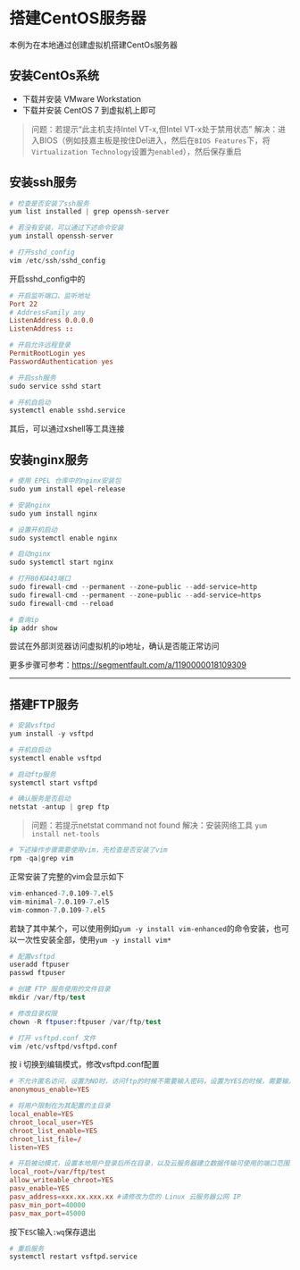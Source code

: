 # 搭建CentOS服务器

本例为在本地通过创建虚拟机搭建CentOs服务器

## 安装CentOs系统

- 下载并安装 VMware Workstation
- 下载并安装 CentOS 7 到虚拟机上即可

> 问题：若提示“此主机支持Intel VT-x,但Intel VT-x处于禁用状态”
> 解决：进入BIOS（例如技嘉主板是按住Del进入，然后在`BIOS Features`下，将`Virtualization Technology`设置为`enabled`），然后保存重启

## 安装ssh服务

```s
# 检查是否安装了ssh服务
yum list installed | grep openssh-server

# 若没有安装，可以通过下述命令安装
yum install openssh-server

# 打开sshd_config
vim /etc/ssh/sshd_config
```

开启sshd_config中的

```conf
# 开启监听端口、监听地址
Port 22
# AddressFamily any
ListenAddress 0.0.0.0
ListenAddress ::

# 开启允许远程登录
PermitRootLogin yes
PasswordAuthentication yes
```

```s
# 开启ssh服务
sudo service sshd start

# 开机自启动
systemctl enable sshd.service
```

其后，可以通过xshell等工具连接

## 安装nginx服务

```s
# 使用 EPEL 仓库中的nginx安装包
sudo yum install epel-release

# 安装nginx
sudo yum install nginx

# 设置开机启动
sudo systemctl enable nginx

# 启动nginx
sudo systemctl start nginx

# 打开80和443端口
sudo firewall-cmd --permanent --zone=public --add-service=http
sudo firewall-cmd --permanent --zone=public --add-service=https
sudo firewall-cmd --reload

# 查询ip
ip addr show
```

尝试在外部浏览器访问虚拟机的ip地址，确认是否能正常访问



更多步骤可参考：https://segmentfault.com/a/1190000018109309

----

## 搭建FTP服务

```s
# 安装vsftpd
yum install -y vsftpd

# 开机自启动
systemctl enable vsftpd

# 启动ftp服务
systemctl start vsftpd

# 确认服务是否启动
netstat -antup | grep ftp
```

> 问题：若提示netstat command not found
> 解决：安装网络工具 `yum install net-tools`

```s
# 下述操作步骤需要使用vim，先检查是否安装了vim
rpm -qa|grep vim
```

正常安装了完整的vim会显示如下

```s
vim-enhanced-7.0.109-7.el5
vim-minimal-7.0.109-7.el5
vim-common-7.0.109-7.el5
```

若缺了其中某个，可以使用例如`yum -y install vim-enhanced`的命令安装，也可以一次性安装全部，使用```yum -y install vim*```

```s
# 配置vsftpd
useradd ftpuser
passwd ftpuser

# 创建 FTP 服务使用的文件目录
mkdir /var/ftp/test

# 修改目录权限
chown -R ftpuser:ftpuser /var/ftp/test

# 打开 vsftpd.conf 文件
vim /etc/vsftpd/vsftpd.conf
```

按 i 切换到编辑模式，修改vsftpd.conf配置


```conf
# 不允许匿名访问，设置为NO时，访问ftp的时候不需要输入密码，设置为YES的时候，需要输入密码访问。
anonymous_enable=YES

# 将用户限制在为其配置的主目录
local_enable=YES
chroot_local_user=YES
chroot_list_enable=YES
chroot_list_file=/
listen=YES

# 开启被动模式，设置本地用户登录后所在目录，以及云服务器建立数据传输可使用的端口范围值
local_root=/var/ftp/test
allow_writeable_chroot=YES
pasv_enable=YES
pasv_address=xxx.xx.xxx.xx #请修改为您的 Linux 云服务器公网 IP
pasv_min_port=40000
pasv_max_port=45000
```

按下`ESC`输入`:wq`保存退出

```s
# 重启服务
systemctl restart vsftpd.service
```